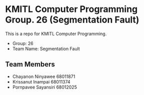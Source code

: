 # KMITL Computer Programming Group. 26 (Segmentation Fault)

This is a repo for KMITL Computer Programming.

- Group: 26
- Team Name: Segmentation Fault

## Team Members

- Chayanon Ninyawee 68011871
- Krissanut Inampai 68011374
- Pornpavee Sayansiri 68012025